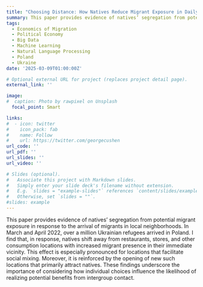 ```yaml
---
title: "Choosing Distance: How Natives Reduce Migrant Exposure in Daily Life"
summary: This paper provides evidence of natives’ segregation from potential migrant exposure in response to the arrival of migrants to local neighborhoods. In March and April 2022, over one million Ukrainian refugees arrived in Poland. I find that, in response, natives shifted away from restaurants, stores, and other consumption locations with increased migrant presence in their immediate vicinity. This effect was especially pronounced for locations that facilitate social mixing. Moreover, it was reinforced by the opening of new locations that primarily attracted natives. These findings underscore the importance of considering how individual choices influence the likelihood of realizing potential benefits from intergroup contact.
tags:
  - Economics of Migration
  - Political Economy
  - Big Data
  - Machine Learning
  - Natural Language Processing
  - Poland
  - Ukraine
date: '2025-03-09T01:00:00Z'

# Optional external URL for project (replaces project detail page).
external_link: ''

image:
#  caption: Photo by rawpixel on Unsplash
  focal_point: Smart

links:
#  - icon: twitter
#    icon_pack: fab
#    name: Follow
#    url: https://twitter.com/georgecushen
url_code: ''
url_pdf: ''
url_slides: ''
url_video: ''

# Slides (optional).
#   Associate this project with Markdown slides.
#   Simply enter your slide deck's filename without extension.
#   E.g. `slides = "example-slides"` references `content/slides/example-slides.md`.
#   Otherwise, set `slides = ""`.
#slides: example
---
```


This paper provides evidence of natives’ segregation from potential migrant exposure in response to the arrival of migrants in local neighborhoods. In March and April 2022, over a million Ukrainian refugees arrived in Poland. I find that, in response, natives shift away from restaurants, stores, and other consumption locations with increased migrant presence in their immediate vicinity. This effect is especially pronounced for locations that facilitate social mixing. Moreover, it is reinforced by the opening of new such locations that primarily attract natives. These findings underscore the importance of considering how individual choices influence the likelihood of realizing potential benefits from intergroup contact.
